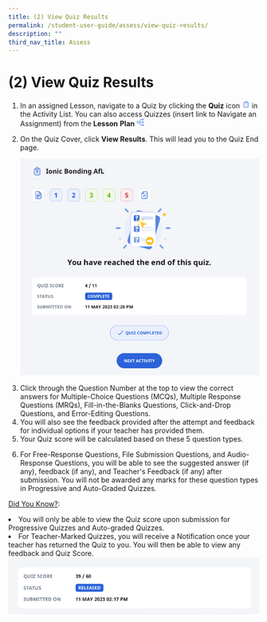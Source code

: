 ```yaml
---
title: (2) View Quiz Results
permalink: /student-user-guide/assess/view-quiz-results/
description: ""
third_nav_title: Assess
---
```

<h1 id="-2-view-quiz-results">(2) View Quiz Results</h1>
<ol>
<li>In an assigned Lesson, navigate to a Quiz by clicking the <strong>Quiz</strong> icon <img style="width:1rem; display: inline;" src="/images/Icons/Quiz.svg"> in the Activity List. You can also access Quizzes (insert link to Navigate an Assignment) from the <strong>Lesson</strong> <strong>Plan</strong> <img style="width:1rem; display: inline;" src="/images/Icons/courseplan32.svg"></li>
<li><p>On the Quiz Cover, click <strong>View Results</strong>. This will lead you to the Quiz End page.</p>
<p><img src="/images/1Student/As-QuizEnd.png"></p>
</li><li>Click through the Question Number at the top to view the correct answers for Multiple-Choice Questions (MCQs), Multiple Response Questions (MRQs), Fill-in-the-Blanks Questions, Click-and-Drop Questions, and Error-Editing Questions. </li>
<li>You will also see the feedback provided after the attempt and feedback for individual options if your teacher has provided them. </li>
<li>Your Quiz score will be calculated based on these 5 question types.</li>
<li><p>For Free-Response Questions, File Submission Questions, and Audio-Response Questions, you will be able to see the suggested answer (if any), feedback (if any), and Teacher's Feedback (if any) after submission. You will not be awarded any marks for these question types in Progressive and Auto-Graded Quizzes. </p></li></ol>
<p><u>Did You Know?</u>:</p>
<li>You will only be able to view the Quiz score upon submission for Progressive Quizzes and Auto-graded Quizzes.
</li>
<li>For Teacher-Marked Quizzes, you will receive a Notification once your teacher has returned the Quiz to you. You will then be able to view any feedback and Quiz Score.<img src="/images/1Student/As-TeacherMarkedQuiz.png"></li>